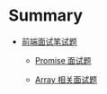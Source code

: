 # Summary

- [前端面试笔试题](README.md)

  - [Promise 面试题](/Promise/Promise.md)

  - [Array 相关面试题](/Array/Array.md)
